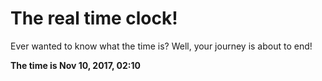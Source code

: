 # The real time clock!

Ever wanted to know what the time is? Well, your journey is about to end!

**The time is Nov 10, 2017, 02:10**